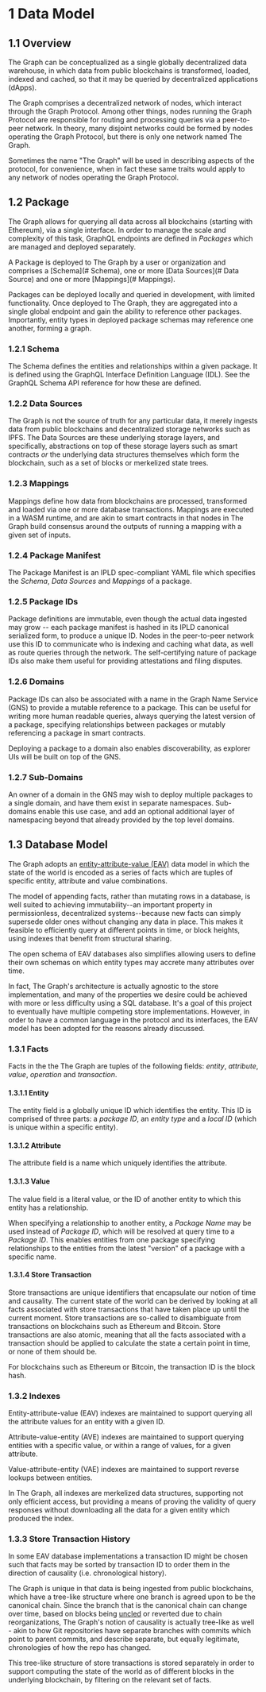 # 1 Data Model

## 1.1 Overview

The Graph can be conceptualized as a single globally decentralized data warehouse, in which data from public blockchains is transformed, loaded, indexed and cached, so that it may be queried by decentralized applications (dApps).

The Graph comprises a decentralized network of nodes, which interact through the Graph Protocol. Among other things, nodes running the Graph Protocol are responsible for routing and processing queries via a peer-to-peer network. In theory, many disjoint networks could be formed by nodes operating the Graph Protocol, but there is only one network named The Graph.

Sometimes the name "The Graph" will be used in describing aspects of the protocol, for convenience, when in fact these same traits would apply to any network of nodes operating the Graph Protocol.

## 1.2 Package
The Graph allows for querying all data across all blockchains (starting with Ethereum), via a single interface. In order to manage the scale and complexity of this task, GraphQL endpoints are defined in *Packages* which are managed and deployed separately.

A Package is deployed to The Graph by a user or organization and comprises a [Schema](# Schema), one or more [Data Sources](# Data Source) and one or more [Mappings](# Mappings).

Packages can be deployed locally and queried in development, with limited functionality. Once deployed to The Graph, they are aggregated into a single global endpoint and gain the ability to reference other packages. Importantly, entity types in deployed package schemas may reference one another, forming a graph.

### 1.2.1 Schema
The Schema defines the entities and relationships within a given package. It is defined using the GraphQL Interface Definition Language (IDL). See the GraphQL Schema API reference for how these are defined.

### 1.2.2 Data Sources
The Graph is not the source of truth for any particular data, it merely ingests data from public blockchains and decentralized storage networks such as IPFS. The Data Sources are these underlying storage layers, and specifically, abstractions on top of these storage layers such as smart contracts *or* the underlying data structures themselves which form the blockchain, such as a set of blocks or merkelized state trees.

### 1.2.3 Mappings
Mappings define how data from blockchains are processed, transformed and loaded via one or more database transactions. Mappings are executed in a WASM runtime, and are akin to smart contracts in that nodes in The Graph build consensus around the outputs of running a mapping with a given set of inputs.

### 1.2.4 Package Manifest
The Package Manifest is an IPLD spec-compliant YAML file which specifies the *Schema*, *Data Sources* and *Mappings* of a package.

### 1.2.5 Package IDs
Package definitions are immutable, even though the actual data ingested may grow -- each package manifest is hashed in its IPLD canonical serialized form, to produce a unique ID. Nodes in the peer-to-peer network use this ID to communicate who is indexing and caching what data, as well as route queries through the network. The self-certifying nature of package IDs also make them useful for providing attestations and filing disputes.

### 1.2.6 Domains
Package IDs can also be associated with a name in the Graph Name Service (GNS) to provide a mutable reference to a package. This can be useful for writing more human readable queries, always querying the latest version of a package, specifying relationships between packages or mutably referencing a package in smart contracts.

Deploying a package to a domain also enables discoverability, as explorer UIs will be built on top of the GNS.

### 1.2.7 Sub-Domains
An owner of a domain in the GNS may wish to deploy multiple packages to a single domain, and have them exist in separate namespaces. Sub-domains enable this use case, and add an optional additional layer of namespacing beyond that already provided by the top level domains.


## 1.3 Database Model
The Graph adopts an [entity-attribute-value (EAV)](https://en.wikipedia.org/wiki/Entity%E2%80%93attribute%E2%80%93value_model#Structure_of_an_EAV_table) data model in which the state of the world is encoded as a series of facts which are tuples of specific entity, attribute and value combinations.

The model of appending facts, rather than mutating rows in a database, is well suited to achieving immutability--an important property in permissionless, decentralized systems--because new facts can simply supersede older ones without changing any data in place. This makes it feasible to efficiently query at different points in time, or block heights, using indexes that benefit from structural sharing.

The open schema of EAV databases also simplifies allowing users to define their own schemas on which entity types may accrete many attributes over time.

In fact, The Graph's architecture is actually agnostic to the store implementation, and many of the properties we desire could be achieved with more or less difficulty using a SQL database. It's a goal of this project to eventually have multiple competing store implementations. However, in order to have a common language in the protocol and its interfaces, the EAV model has been adopted for the reasons already discussed.

### 1.3.1 Facts
Facts in the the The Graph are tuples of the following fields: *entity*, *attribute*, *value*, *operation* and *transaction*.

#### 1.3.1.1 Entity
The entity field is a globally unique ID which identifies the entity. This ID is comprised of three parts: a *package ID*, an *entity type* and a *local ID* (which is unique within a specific entity).

#### 1.3.1.2 Attribute
The attribute field is a name which uniquely identifies the attribute.

#### 1.3.1.3 Value
The value field is a literal value, or the ID of another entity to which this entity has a relationship.

When specifying a relationship to another entity, a *Package Name* may be used instead of *Package ID*, which will be resolved at query time to a *Package ID*. This enables entities from one package specifying relationships to the entities from the latest "version" of a package with a specific name.

#### 1.3.1.4 Store Transaction
Store transactions are unique identifiers that encapsulate our notion of time and causality. The current state of the world can be derived by looking at all facts associated with store transactions that have taken place up until the current moment. Store transactions are so-called to disambiguate from transactions on blockchains such as Ethereum and Bitcoin. Store transactions are also atomic, meaning that all the facts associated with a transaction should be applied to calculate the state a certain point in time, or none of them should be.

For blockchains such as Ethereum or Bitcoin, the transaction ID is the block hash.

### 1.3.2 Indexes
Entity-attribute-value (EAV) indexes are maintained to support querying all the attribute values for an entity with a given ID.

Attribute-value-entity (AVE) indexes are maintained to support querying entities with a specific value, or within a range of values, for a given attribute.

Value-attribute-entity (VAE) indexes are maintained to support reverse lookups between entities.

In The Graph, all indexes are merkelized data structures, supporting not only efficient access, but providing a means of proving the validity of query responses without downloading all the data for a given entity which produced the index.

### 1.3.3 Store Transaction History
In some EAV database implementations a transaction ID might be chosen such that facts may be sorted by transaction ID to order them in the direction of causality (i.e. chronological history).

The Graph is unique in that data is being ingested from public blockchains, which have a tree-like structure where one branch is agreed upon to be the canonical chain. Since the branch that is the canonical chain can change over time, based on blocks being [uncled](https://ethereum.stackexchange.com/questions/34/what-is-an-uncle-ommer-block) or reverted due to chain reorganizations, The Graph's notion of causality is actually tree-like as well - akin to how Git repositories have separate branches with commits which point to parent commits, and describe separate, but equally legitimate, chronologies of how the repo has changed.

This tree-like structure of store transactions is stored separately in order to support computing the state of the world as of different blocks in the underlying blockchain, by filtering on the relevant set of facts.
